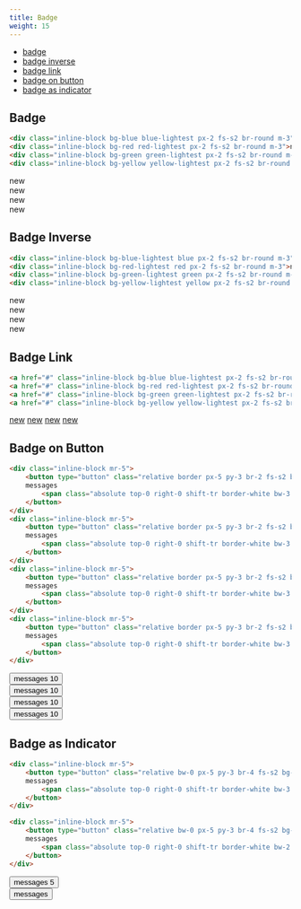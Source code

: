 ```yaml
---
title: Badge
weight: 15
---
```


* [badge](#badge)
* [badge inverse](#badge-inverse)
* [badge link](#badge-link)
* [badge on button](#badge-on-button)
* [badge as indicator](#badge-as-indicator)

## Badge

```html
<div class="inline-block bg-blue blue-lightest px-2 fs-s2 br-round m-3">new</div>
<div class="inline-block bg-red red-lightest px-2 fs-s2 br-round m-3">new</div>
<div class="inline-block bg-green green-lightest px-2 fs-s2 br-round m-3">new</div>
<div class="inline-block bg-yellow yellow-lightest px-2 fs-s2 br-round m-3">new</div>
```

<div class="p-3 border br-b-8 flex flex-wrap">
    <div class="inline-block bg-blue blue-lightest px-2 fs-s2 br-round m-3">new</div>
    <div class="inline-block bg-red red-lightest px-2 fs-s2 br-round m-3">new</div>
    <div class="inline-block bg-green green-lightest px-2 fs-s2 br-round m-3">new</div>
    <div class="inline-block bg-yellow yellow-lightest px-2 fs-s2 br-round m-3">new</div>
</div>

## Badge Inverse

```html
<div class="inline-block bg-blue-lightest blue px-2 fs-s2 br-round m-3">new</div>
<div class="inline-block bg-red-lightest red px-2 fs-s2 br-round m-3">new</div>
<div class="inline-block bg-green-lightest green px-2 fs-s2 br-round m-3">new</div>
<div class="inline-block bg-yellow-lightest yellow px-2 fs-s2 br-round m-3">new</div>
```

<div class="p-5 border br-b-8">
    <div class="inline-block bg-blue-lightest blue px-2 fs-s2 br-round m-3">new</div>
    <div class="inline-block bg-red-lightest red px-2 fs-s2 br-round m-3">new</div>
    <div class="inline-block bg-green-lightest green px-2 fs-s2 br-round m-3">new</div>
    <div class="inline-block bg-yellow-lightest yellow px-2 fs-s2 br-round m-3">new</div>
</div>

## Badge Link

```html
<a href="#" class="inline-block bg-blue blue-lightest px-2 fs-s2 br-round m-3 no-underline hover-opacity-80">new</a>
<a href="#" class="inline-block bg-red red-lightest px-2 fs-s2 br-round m-3 no-underline hover-opacity-80">new</a>
<a href="#" class="inline-block bg-green green-lightest px-2 fs-s2 br-round m-3 no-underline hover-opacity-80">new</a>
<a href="#" class="inline-block bg-yellow yellow-lightest px-2 fs-s2 br-round m-3 no-underline hover-opacity-80">new</a>
```

<div class="p-5 border br-b-8">
    <a href="#" class="inline-block bg-blue blue-lightest px-2 fs-s2 br-round m-3 no-underline hover-opacity-80">new</a>
    <a href="#" class="inline-block bg-red red-lightest px-2 fs-s2 br-round m-3 no-underline hover-opacity-80">new</a>
    <a href="#" class="inline-block bg-green green-lightest px-2 fs-s2 br-round m-3 no-underline hover-opacity-80">new</a>
    <a href="#" class="inline-block bg-yellow yellow-lightest px-2 fs-s2 br-round m-3 no-underline hover-opacity-80">new</a>
</div>

## Badge on Button

```html
<div class="inline-block mr-5">
    <button type="button" class="relative border px-5 py-3 br-2 fs-s2 blue-darker pointer">
    messages
        <span class="absolute top-0 right-0 shift-tr border-white bw-3 block bg-blue blue-lightest px-2 fs-s3 br-round">10</span>
    </button>
</div>
<div class="inline-block mr-5">
    <button type="button" class="relative border px-5 py-3 br-2 fs-s2 blue-darker pointer">
    messages
        <span class="absolute top-0 right-0 shift-tr border-white bw-3 block bg-red red-lightest px-2 fs-s3 br-round">10</span>
    </button>
</div>
<div class="inline-block mr-5">
    <button type="button" class="relative border px-5 py-3 br-2 fs-s2 blue-darker pointer">
    messages
        <span class="absolute top-0 right-0 shift-tr border-white bw-3 block bg-green green-lightest px-2 fs-s3 br-round">10</span>
    </button>
</div>
<div class="inline-block mr-5">
    <button type="button" class="relative border px-5 py-3 br-2 fs-s2 blue-darker pointer">
    messages
        <span class="absolute top-0 right-0 shift-tr border-white bw-3 block bg-yellow yellow-lightest px-2 fs-s3 br-round">10</span>
    </button>
</div>
```

<div class="p-5 border br-b-8">
    <div class="inline-block mr-5">
        <button type="button" class="relative border px-5 py-3 br-2 fs-s2 blue-darker pointer">
        messages
            <span class="absolute top-0 right-0 shift-tr border-white bw-3 block bg-blue blue-lightest px-2 fs-s3 br-round">10</span>
        </button>
    </div>
    <div class="inline-block mr-5">
        <button type="button" class="relative border px-5 py-3 br-2 fs-s2 blue-darker pointer">
        messages
            <span class="absolute top-0 right-0 shift-tr border-white bw-3 block bg-red red-lightest px-2 fs-s3 br-round">10</span>
        </button>
    </div>
    <div class="inline-block mr-5">
        <button type="button" class="relative border px-5 py-3 br-2 fs-s2 blue-darker pointer">
        messages
            <span class="absolute top-0 right-0 shift-tr border-white bw-3 block bg-green green-lightest px-2 fs-s3 br-round">10</span>
        </button>
    </div>
    <div class="inline-block mr-5">
        <button type="button" class="relative border px-5 py-3 br-2 fs-s2 blue-darker pointer">
        messages
            <span class="absolute top-0 right-0 shift-tr border-white bw-3 block bg-yellow yellow-lightest px-2 fs-s3 br-round">10</span>
        </button>
    </div>
</div>

## Badge as Indicator

```html
<div class="inline-block mr-5">
    <button type="button" class="relative bw-0 px-5 py-3 br-4 fs-s2 bg-blue blue-lightest pointer hover-opacity-80">
    messages
        <span class="absolute top-0 right-0 shift-tr border-white bw-3 block bg-red red-lightest px-2 fs-s3 br-round">5</span>
    </button>
</div>

<div class="inline-block mr-5">
    <button type="button" class="relative bw-0 px-5 py-3 br-4 fs-s2 bg-blue blue-lightest pointer hover-opacity-80">
    messages
        <span class="absolute top-0 right-0 shift-tr border-white bw-2 block bg-red p-1 br-round"></span>
    </button>
</div>
```

<div class="p-5 border br-b-8">
    <div class="inline-block mr-5">
        <button type="button" class="relative bw-0 px-5 py-3 br-4 fs-s2 bg-blue blue-lightest pointer hover-opacity-80">
        messages
            <span class="absolute top-0 right-0 shift-tr border-white bw-3 block bg-red red-lightest px-2 fs-s3 br-round">5</span>
        </button>
    </div>
    <div class="inline-block mr-5">
        <button type="button" class="relative bw-0 px-5 py-3 br-4 fs-s2 bg-blue blue-lightest pointer hover-opacity-80">
        messages
            <span class="absolute top-0 right-0 shift-tr border-white bw-2 block bg-red p-1 br-round"></span>
        </button>
    </div>
</div>